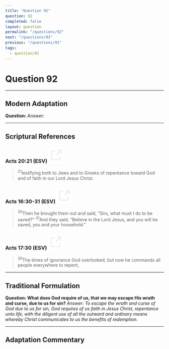 ```yaml
---
title: "Question 92"
question: 92
completed: false
layout: question
permalink: "/questions/92"
next: "/questions/93"
previous: "/questions/91"
tags:
  - question/92
---
```

# Question 92
---
## Modern Adaptation
<strong>
    Question:
</strong>

<em>
    Answer:
</em>

---
## Scriptural References
### Acts 20:21 (ESV) <a href="https://biblegateway.com/passage/?search=Acts+20%3A21&version=ESV"><img src="/assets/svg/link.svg"/></a>
> <sup>21</sup>testifying both to Jews and to Greeks of repentance toward God and of faith in our Lord Jesus Christ.

### Acts 16:30-31 (ESV) <a href="https://biblegateway.com/passage/?search=Acts+16%3A30-31&version=ESV"><img src="/assets/svg/link.svg"/></a>
> <sup>30</sup>Then he brought them out and said, “Sirs, what must I do to be saved?”
> <sup>31</sup>And they said, “Believe in the Lord Jesus, and you will be saved, you and your household.”

### Acts 17:30 (ESV) <a href="https://biblegateway.com/passage/?search=Acts+17%3A30&version=ESV"><img src="/assets/svg/link.svg"/></a>
> <sup>30</sup>The times of ignorance God overlooked, but now he commands all people everywhere to repent,

---
## Traditional Formulation
<strong>
    Question: What does God require of us, that we may escape His wrath and curse, due to us for sin?
</strong>

<em>
    Answer: To escape the wrath and curse of God due to us for sin, God requires of us faith in Jesus Christ, repentance unto life, with the diligent use of all the outward and ordinary means whereby Christ communicates to us the benefits of redemption.
</em>

---
## Adaptation Commentary
